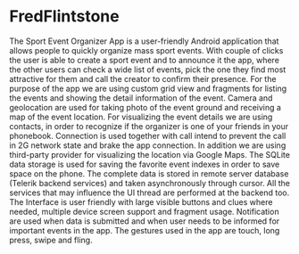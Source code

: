 FredFlintstone
==============
The Sport Event Organizer App is a user-friendly Android application that allows people to quickly organize mass sport events. 
With couple of clicks the user is able to create a sport event and to announce it the app, where the other users can check a wide list of events, pick the one they find most attractive for them and call the creator to confirm their presence.
For the purpose of the app we are using custom grid view and fragments for listing the events and showing the detail information of the event.
Camera and geolocation are used for taking photo of the event ground and receiving a map of the event location.
For visualizing the event details we are using contacts, in order to recognize if the organizer is one of your friends in your phonebook.
Connection is used together with call intend to prevent the call in 2G network state and brake the app connection. 
In addition we are using third-party provider for visualizing the location via Google Maps.
The SQLite data storage is used for saving the favorite event indexes in order to save space on the phone. The complete data is stored in remote server database (Telerik backend services) and taken asynchronously through cursor. All the services that may influence the UI thread are performed at the backend too.
The Interface is user friendly with large visible buttons and clues where needed, multiple device screen support and fragment usage. Notification are used when data is submitted and when user needs to be informed for important events in the app.
The gestures used in the app are touch, long press, swipe and fling.
